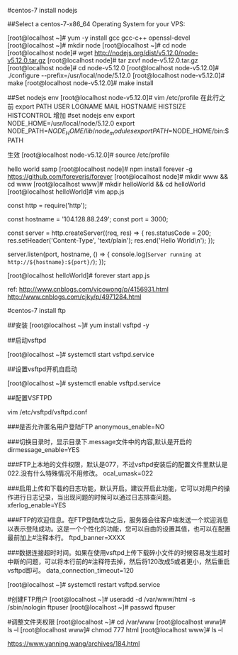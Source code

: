 #centos-7 install nodejs

##Select a centos-7-x86_64 Operating System for your VPS:

[root@localhost ~]# yum -y install gcc gcc-c++ openssl-devel
[root@localhost ~]# mkdir node
[root@localhost ~]# cd node
[root@localhost node]# wget http://nodejs.org/dist/v5.12.0/node-v5.12.0.tar.gz
[root@localhost node]# tar zxvf node-v5.12.0.tar.gz
[root@localhost node]# cd node-v5.12.0
[root@localhost node-v5.12.0]# ./configure --prefix=/usr/local/node/5.12.0
[root@localhost node-v5.12.0]# make
[root@localhost node-v5.12.0]# make install


##Set nodejs env
[root@localhost node-v5.12.0]# vim /etc/profile
在此行之前 export PATH USER LOGNAME MAIL HOSTNAME HISTSIZE HISTCONTROL 增加
#set nodejs env
export NODE_HOME=/usr/local/node/5.12.0
export NODE_PATH=$NODE_HOME/lib/node_modules
export PATH=$NODE_HOME/bin:$PATH

生效
[root@localhost node-v5.12.0]# source /etc/profile

hello world samp
[root@localhost node]# npm install forever -g
https://github.com/foreverjs/forever
[root@localhost node]# mkdir www && cd www
[root@localhost www]# mkdir helloWorld && cd helloWorld
[root@localhost helloWorld]# vim app.js

const http = require('http');

const hostname = '104.128.88.249';
const port = 3000;

const server = http.createServer((req, res) => {
  res.statusCode = 200;
  res.setHeader('Content-Type', 'text/plain');
  res.end('Hello World\n');
});

server.listen(port, hostname, () => {
  console.log(`Server running at http://${hostname}:${port}/`);
});

[root@localhost helloWorld]# forever start app.js

ref:
http://www.cnblogs.com/vicowong/p/4156931.html
http://www.cnblogs.com/cjky/p/4971284.html


#centos-7 install ftp

##安装
[root@localhost ~]# yum install vsftpd -y

##启动vsftpd

[root@localhost ~]# systemctl start vsftpd.service

##设置vsftpd开机自启动

[root@localhost ~]# systemctl enable vsftpd.service

##配置VSFTPD

vim /etc/vsftpd/vsftpd.conf

###是否允许匿名用户登陆FTP
anonymous_enable=NO

###切换目录时，显示目录下.message文件中的内容,默认是开启的
dirmessage_enable=YES


###FTP上本地的文件权限，默认是077，不过vsftpd安装后的配置文件里默认是022.没有什么特殊情况不用修改。
ocal_umask=022
 
###启用上传和下载的日志功能，默认开启。建议开启此功能，它可以对用户的操作进行日志记录，当出现问题的时候可以通过日志排查问题。
xferlog_enable=YES



 
###FTP的欢迎信息。在FTP登陆成功之后，服务器会往客户端发送一个欢迎消息以表示登陆成功。这是一个个性化的功能，您可以自由的设置其值，也可以在配置最前加上#注释本行。
ftpd_banner=XXXX

###数据连接超时时间。如果在使用vsftpd上传下载碎小文件的时候容易发生超时中断的问题，可以将本行前的#注释符去掉，然后将120改成5或者更小，然后重启vsftpd即可。
data_connection_timeout=120

[root@localhost ~]# systemctl restart vsftpd.service

#创建FTP用户
[root@localhost ~]# useradd -d /var/www/html -s /sbin/nologin ftpuser
[root@localhost ~]# passwd ftpuser

#调整文件夹权限
[root@localhost ~]# cd /var/www
[root@localhost www]# ls –l
[root@localhost www]# chmod 777 html
[root@localhost www]# ls –l





https://www.yanning.wang/archives/184.html


